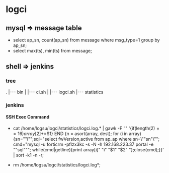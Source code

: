 # logci
## mysql => message table
* select ap_sn, count(ap_sn) from message where msg_type=1 group by ap_sn;
* select max(ts), min(ts) from message;

## shell => jenkins
### tree
.
|--- bin
|   |--- ci.sh
|   |--- logci.sh
|--- statistics

### jenkins
#### SSH Exec Command
* cat /home/logsu/logci/statistics/logci.log.* | gawk -F ' ' '{if(length($2)==16) array[$2]+=$1} END {n = asort(array, dest); for (i in array) {sn=""i"";sql="select fwVersion,active from ap_ap where sn=\\\""sn"\\\""; cmd="mysql -u forticrm -pflzx3kc -s -N -h 192.168.223.37 portal -e \""sql"\""; while(cmd|getline){print array[i]" "i" "$1" "$2" "};close(cmd);}}' | sort -k1 -n -r; 

* rm /home/logsu/logci/statistics/logci.log*;